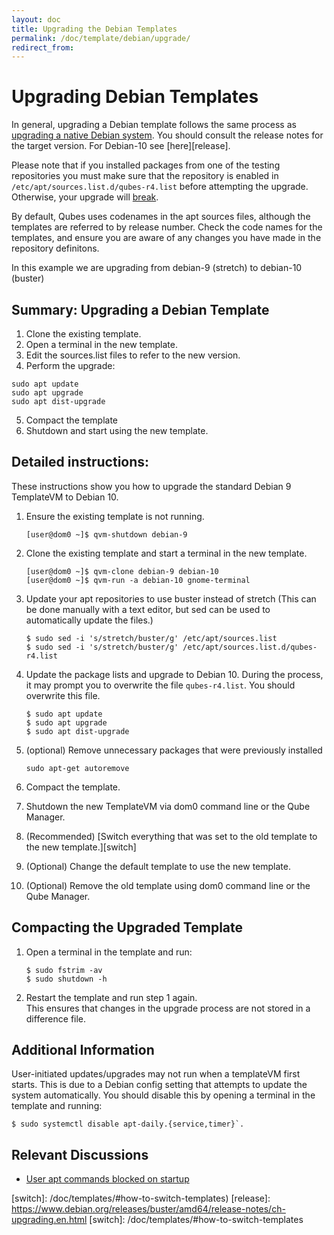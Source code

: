 ```yaml
---
layout: doc
title: Upgrading the Debian Templates
permalink: /doc/template/debian/upgrade/
redirect_from:
---
```


Upgrading Debian Templates
===============================

In general, upgrading a Debian template follows the same process as [upgrading a native Debian system][upgrade].
You should consult the release notes for the target version. For Debian-10 see [here][release].

Please note that if you installed packages from one of the testing repositories you must make sure that the repository is enabled in `/etc/apt/sources.list.d/qubes-r4.list` before attempting the upgrade. 
Otherwise, your upgrade will [break](https://github.com/QubesOS/qubes-issues/issues/2418).

By default, Qubes uses codenames in the apt sources files, although the templates are referred to by release number.
Check the code names for the templates, and ensure you are aware of any changes you have made in the repository definitons.

In this example we are upgrading from debian-9 (stretch) to debian-10 (buster)


Summary: Upgrading a Debian Template 
--------------------------------------------------

 1. Clone the existing template.
 2. Open a terminal in the new template.
 3. Edit the sources.list files to refer to the new version.
 4. Perform the upgrade:
```
sudo apt update
sudo apt upgrade
sudo apt dist-upgrade
```
 5. Compact the template
 6. Shutdown and start using the new template.

Detailed instructions:
--------------------------------------------------------------

These instructions show you how to upgrade the standard Debian 9 TemplateVM to Debian 10.

 1. Ensure the existing template is not running. 

        [user@dom0 ~]$ qvm-shutdown debian-9
 
 2. Clone the existing template and start a terminal in the new template.

        [user@dom0 ~]$ qvm-clone debian-9 debian-10
        [user@dom0 ~]$ qvm-run -a debian-10 gnome-terminal

 3. Update your apt repositories to use buster instead of stretch
    (This can be done manually with a text editor, but sed can be used to automatically update the files.)

	```
	$ sudo sed -i 's/stretch/buster/g' /etc/apt/sources.list
	$ sudo sed -i 's/stretch/buster/g' /etc/apt/sources.list.d/qubes-r4.list
	```

4. Update the package lists and upgrade to Debian 10.
During the process, it may prompt you to overwrite the file `qubes-r4.list`.
You should overwrite this file.
 
	```
	$ sudo apt update
	$ sudo apt upgrade 
	$ sudo apt dist-upgrade 
	```
 5. (optional) Remove unnecessary packages that were previously installed

	`sudo apt-get autoremove`

 6. Compact the template.

 7. Shutdown the new TemplateVM via dom0 command line or the Qube Manager.

 8. (Recommended) [Switch everything that was set to the old template to the new template.][switch]

 9. (Optional) Change the default template to use the new template.

 10. (Optional) Remove the old template using dom0 command line or the Qube Manager.


Compacting the Upgraded Template
--------------------------------

 1. Open a terminal in the template and run:
	```
	$ sudo fstrim -av
	$ sudo shutdown -h
	```
 2. Restart the template and run step 1 again.  
This ensures that changes in the upgrade process are not stored in a difference file.
 

Additional Information
----------------------

User-initiated updates/upgrades may not run when a templateVM first starts. 
This is due to a Debian config setting that attempts to update the system automatically.
You should disable this by opening a terminal in the template and running:
```
$ sudo systemctl disable apt-daily.{service,timer}`.
```

Relevant Discussions
--------------------
 * [User apt commands blocked on startup][2621]

[upgrade]: https://wiki.debian.org/DebianUpgrade
[2621]: https://github.com/QubesOS/qubes-issues/issues/2621
[switch]: /doc/templates/#how-to-switch-templates)
[release]: https://www.debian.org/releases/buster/amd64/release-notes/ch-upgrading.en.html
[switch]: /doc/templates/#how-to-switch-templates
